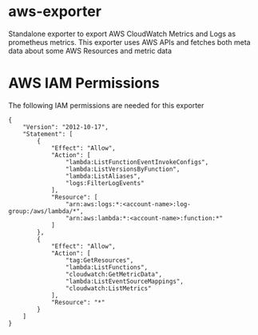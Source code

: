 # aws-exporter
Standalone exporter to export AWS CloudWatch Metrics and Logs as prometheus metrics. This exporter uses AWS APIs and fetches both meta data about some AWS Resources and metric data

# AWS IAM Permissions
The following IAM permissions are needed for this exporter
```
{
    "Version": "2012-10-17",
    "Statement": [
        {
            "Effect": "Allow",
            "Action": [
                "lambda:ListFunctionEventInvokeConfigs",
                "lambda:ListVersionsByFunction",
                "lambda:ListAliases",
                "logs:FilterLogEvents"
            ],
            "Resource": [
                "arn:aws:logs:*:<account-name>:log-group:/aws/lambda/*",
                "arn:aws:lambda:*:<account-name>:function:*"
            ]
        },
        {
            "Effect": "Allow",
            "Action": [
                "tag:GetResources",
                "lambda:ListFunctions",
                "cloudwatch:GetMetricData",
                "lambda:ListEventSourceMappings",
                "cloudwatch:ListMetrics"
            ],
            "Resource": "*"
        }
    ]
}
```
